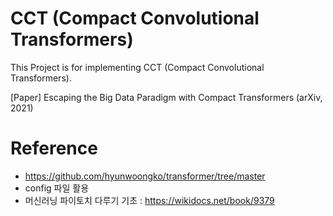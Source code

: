 # CCT (Compact Convolutional Transformers)

This Project is for implementing CCT (Compact Convolutional Transformers).

[Paper] Escaping the Big Data Paradigm with Compact Transformers (arXiv, 2021)

# Reference
- https://github.com/hyunwoongko/transformer/tree/master
- config 파일 활용
- 머신러닝 파이토치 다루기 기초 : https://wikidocs.net/book/9379

